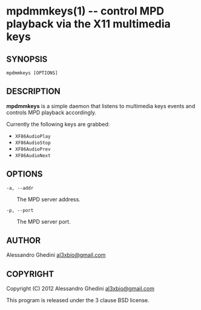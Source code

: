 mpdmmkeys(1) -- control MPD playback via the X11 multimedia keys
================================================================

## SYNOPSIS

`mpdmmkeys [OPTIONS]`

## DESCRIPTION

**mpdmmkeys** is a simple daemon that listens to multimedia keys events and
controls MPD playback accordingly.

Currently the following keys are grabbed:

 * `XF86AudioPlay`
 * `XF86AudioStop`
 * `XF86AudioPrev`
 * `XF86AudioNext`

## OPTIONS ##

`-a, --addr`

&nbsp;&nbsp;&nbsp;&nbsp;&nbsp;&nbsp;
The MPD server address.

`-p, --port`

&nbsp;&nbsp;&nbsp;&nbsp;&nbsp;&nbsp;
The MPD server port.

## AUTHOR ##

Alessandro Ghedini <al3xbio@gmail.com>

## COPYRIGHT ##

Copyright (C) 2012 Alessandro Ghedini <al3xbio@gmail.com>

This program is released under the 3 clause BSD license.
